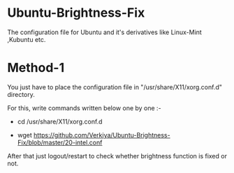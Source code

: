 # Ubuntu-Brightness-Fix 
The configuration file for Ubuntu and it's derivatives like Linux-Mint ,Kubuntu etc.
# Method-1
 
 You just have to place the configuration file in "/usr/share/X11/xorg.conf.d" directory.
  
  For this, write commands written below one by one :-
  
  * cd /usr/share/X11/xorg.conf.d
  
  * wget https://github.com/Verkiya/Ubuntu-Brightness-Fix/blob/master/20-intel.conf
  
  After that just logout/restart to check  whether brightness function is fixed or not.
 
